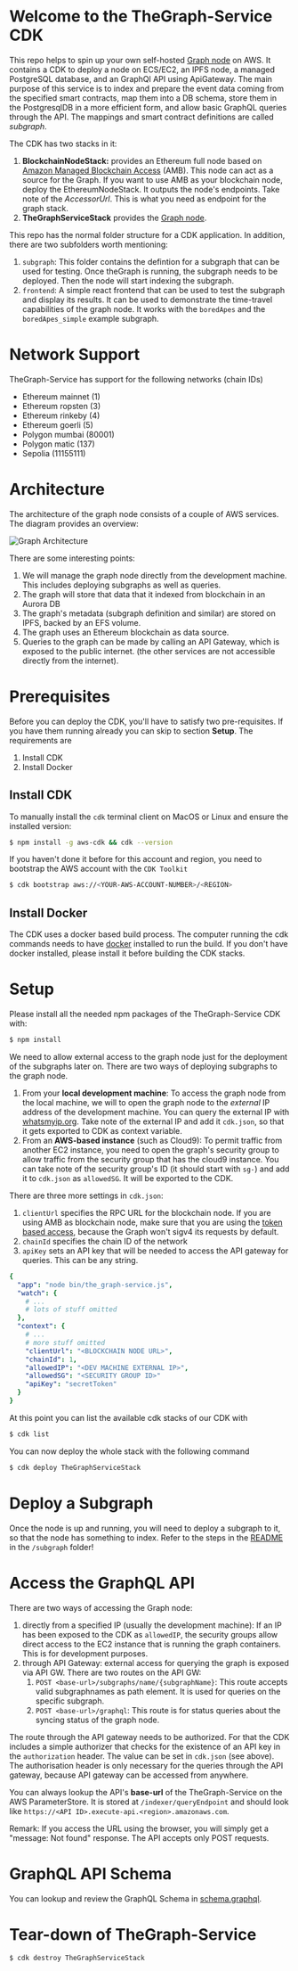 # Welcome to the TheGraph-Service CDK

This repo helps to spin up your own self-hosted [Graph node](https://thegraph.com) on AWS. It contains a CDK to deploy a node on ECS/EC2, an IPFS node, a managed PostgreSQL database, and an GraphQl API using ApiGateway. The main purpose of this service is to index and prepare the event data coming from the specified smart contracts, map them into a DB schema, store them in the PostgresqlDB in a more efficient form, and allow basic GraphQL queries through the API. The mappings and smart contract definitions are called *subgraph*.

The CDK has two stacks in it:
1. **BlockchainNodeStack:** provides an Ethereum full node based on [Amazon Managed Blockchain Access](https://aws.amazon.com/managed-blockchain/) (AMB). This node can act as a source for the Graph. If you want to use AMB as your blockchain node, deploy the EthereumNodeStack. It outputs the node's endpoints. Take note of the _AccessorUrl_. This is what you need as endpoint for the graph stack.
2. **TheGraphServiceStack** provides the [Graph node](https://thegraph.com/). 

This repo has the normal folder structure for a CDK application. In addition, there are two subfolders worth mentioning:
1. `subgraph`: This folder contains the defintion for a subgraph that can be used for testing. Once theGraph is running, the subgraph needs to be deployed. Then the node will start indexing the subgraph. 
2. `frontend`: A simple react frontend that can be used to test the subgraph and display its results. It can be used to demonstrate the time-travel capabilities of the graph node. It works with the `boredApes` and the `boredApes_simple` example subgraph.

# Network Support
TheGraph-Service has support for the following networks (chain IDs)

* Ethereum mainnet (1)
* Ethereum ropsten (3)
* Ethereum rinkeby (4)
* Ethereum goerli (5)
* Polygon mumbai (80001)
* Polygon matic (137)
* Sepolia (11155111)

# Architecture
The architecture of the graph node consists of a couple of AWS services. The diagram provides an overview:

![Graph Architecture](graphArchitecture.png)

There are some interesting points:

1. We will manage the graph node directly from the development machine. This includes deploying subgraphs as well as queries. 
2. The graph will store that data that it indexed from blockchain in an Aurora DB
3. The graph's metadata (subgraph definition and similar) are stored on IPFS, backed by an EFS volume.
4. The graph uses an Ethereum blockchain as data source. 
5. Queries to the graph can be made by calling an API Gateway, which is exposed to the public internet. (the other services are not accessible directly from the internet). 

# Prerequisites
Before you can deploy the CDK, you'll have to satisfy two pre-requisites. If you have them running already you can skip to section **Setup**. The requirements are
1. Install CDK
2. Install Docker
## Install CDK 
To manually install the `cdk` terminal client on MacOS or Linux and ensure the installed version:

```sh
$ npm install -g aws-cdk && cdk --version
```

If you haven't done it before for this account and region, you need to bootstrap the AWS account with the `CDK Toolkit`

```sh
$ cdk bootstrap aws://<YOUR-AWS-ACCOUNT-NUMBER>/<REGION>
```

## Install Docker
The CDK uses a docker based build process. The computer running the cdk commands needs to have [docker](https://www.docker.com/) installed to run the build. If you don't have docker installed, please install it before building the CDK stacks.

# Setup
Please install all the needed npm packages of the TheGraph-Service CDK with:

```sh
$ npm install
```

We need to allow external access to the graph node just for the deployment of the subgraphs later on. There are two ways of deploying subgraphs to the graph node. 

1. From your **local development machine**: To access the graph node from the local machine, we will to open the graph node  to the *external* IP address of the development machine. You can query the external IP with [whatsmyip.org](https://www.whatsmyip.org/). Take note of the external IP and add it  `cdk.json`, so that it gets exported to CDK as context variable.
2. From an **AWS-based instance** (such as Cloud9): To permit traffic from another EC2 instance, you need to open the graph's security group to allow traffic from the security group that has the cloud9 instance. You can take note of the security group's ID (it should start with `sg-`) and add it to `cdk.json` as `allowedSG`. It will be exported to the CDK.

There are three more settings in `cdk.json`:
1. `clientUrl` specifies the RPC URL for the blockchain node. If you are using AMB as blockchain node, make sure that you are using the [token based access](https://docs.aws.amazon.com/managed-blockchain/latest/ethereum-dev/ethereum-tokens.html), because the Graph won't sigv4 its requests by default. 
2. `chainId` specifies the chain ID of the network
3. `apiKey` sets an API key that will be needed to access the API gateway for queries. This can be any string. 


```yaml
{
  "app": "node bin/the_graph-service.js",
  "watch": { 
    # ...
    # lots of stuff omitted 
  },
  "context": {
    # ...
    # more stuff omitted 
    "clientUrl": "<BLOCKCHAIN NODE URL>",
    "chainId": 1,
    "allowedIP": "<DEV MACHINE EXTERNAL IP>",
    "allowedSG": "<SECURITY GROUP ID>"
    "apiKey": "secretToken"
  }
}
```

At this point you can list the available cdk stacks of our CDK with

```sh
$ cdk list
```

You can now deploy the whole stack with the following command

```sh
$ cdk deploy TheGraphServiceStack
```

# Deploy a Subgraph
Once the node is up and running, you will need to deploy a subgraph to it, so that the node has something to index. Refer to the steps in the [README](subgraph/README.md) in the `/subgraph` folder!

# Access the GraphQL API
There are two ways of accessing the Graph node: 
1. directly from a specified IP (usually the development machine): If an IP has been exposed to the CDK as `allowedIP`, the security groups allow direct access to the EC2 instance that is running the graph containers. This is for development purposes.
2. through API Gateway: external access for querying the graph is exposed via API GW. There are two routes on the API GW: 
   1. `POST <base-url>/subgraphs/name/{subgraphName}`: This route accepts valid subgraphnames as path element. It is used for queries on the specific subgraph.
   2. `POST <base-url>/graphql`: This route is for status queries about the syncing status of the graph node. 

The route through the API gateway needs to be authorized. For that the CDK includes a simple authorizer that checks for the existence of an API key in the `authorization` header. The value can be set in `cdk.json` (see above). The authorisation header is only necessary for the queries through the API gateway, because API gateway can be accessed from anywhere. 

You can always lookup the API's **base-url** of the TheGraph-Service on the AWS ParameterStore. It is stored at `/indexer/queryEndpoint` and should look like  `https://<API ID>.execute-api.<region>.amazonaws.com`.

Remark: If you access the URL using the browser, you will simply get a "message: Not found" response. The API accepts only POST requests.

# GraphQL API Schema
You can lookup and review the GraphQL Schema in [schema.graphql](subgraph/boredApes_simple/schema.graphql).

# Tear-down of TheGraph-Service

```sh
$ cdk destroy TheGraphServiceStack
```
